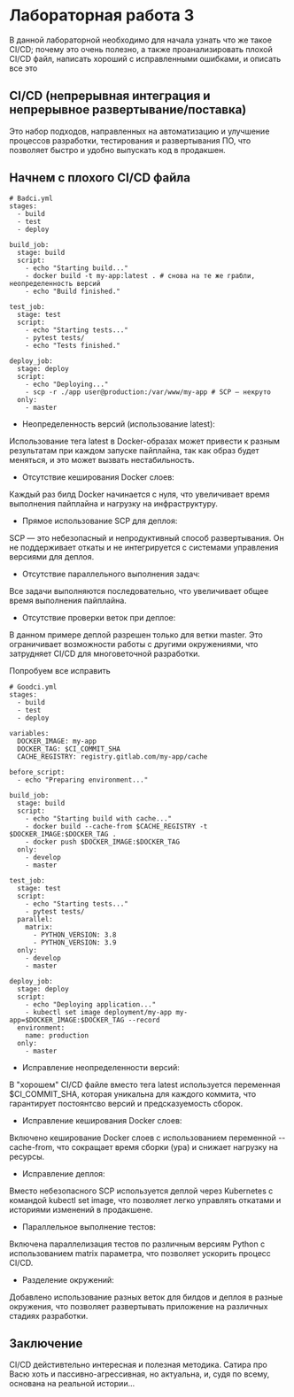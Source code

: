 # Лабораторная работа 3
В данной лабораторной необходимо для начала узнать что же такое CI/CD; почему это очень полезно, а также проанализировать плохой CI/CD файл, написать хороший с исправленными ошибками, и описать все это

## CI/CD (непрерывная интеграция и непрерывное развертывание/поставка)
Это набор подходов, направленных на автоматизацию и улучшение процессов разработки, тестирования и развертывания ПО, что позволяет быстро и удобно выпускать код в продакшен.

## Начнем с плохого CI/CD файла
```
# Badci.yml
stages:
  - build
  - test
  - deploy

build_job:
  stage: build
  script:
    - echo "Starting build..."
    - docker build -t my-app:latest . # снова на те же грабли, неопределенность версий
    - echo "Build finished."

test_job:
  stage: test
  script:
    - echo "Starting tests..."
    - pytest tests/
    - echo "Tests finished."

deploy_job:
  stage: deploy
  script:
    - echo "Deploying..."
    - scp -r ./app user@production:/var/www/my-app # SCP — некруто
  only:
    - master

```

* Неопределенность версий (использование latest):

Использование тега latest в Docker-образах может привести к разным результатам при каждом запуске пайплайна, так как образ будет меняться, и это может вызвать нестабильность.

* Отсутствие кеширования Docker слоев:

Каждый раз билд Docker начинается с нуля, что увеличивает время выполнения пайплайна и нагрузку на инфраструктуру.

* Прямое использование SCP для деплоя:

SCP — это небезопасный и непродуктивный способ развертывания. Он не поддерживает откаты и не интегрируется с системами управления версиями для деплоя.

* Отсутствие параллельного выполнения задач:

Все задачи выполняются последовательно, что увеличивает общее время выполнения пайплайна.

* Отсутствие проверки веток при деплое:

В данном примере деплой разрешен только для ветки master. Это ограничивает возможности работы с другими окружениями, что затрудняет CI/CD для многоветочной разработки.


Попробуем все исправить

```
# Goodci.yml
stages:
  - build
  - test
  - deploy

variables:
  DOCKER_IMAGE: my-app
  DOCKER_TAG: $CI_COMMIT_SHA
  CACHE_REGISTRY: registry.gitlab.com/my-app/cache

before_script:
  - echo "Preparing environment..."

build_job:
  stage: build
  script:
    - echo "Starting build with cache..."
    - docker build --cache-from $CACHE_REGISTRY -t $DOCKER_IMAGE:$DOCKER_TAG .
    - docker push $DOCKER_IMAGE:$DOCKER_TAG
  only:
    - develop
    - master

test_job:
  stage: test
  script:
    - echo "Starting tests..."
    - pytest tests/
  parallel:
    matrix:
      - PYTHON_VERSION: 3.8
      - PYTHON_VERSION: 3.9
  only:
    - develop
    - master

deploy_job:
  stage: deploy
  script:
    - echo "Deploying application..."
    - kubectl set image deployment/my-app my-app=$DOCKER_IMAGE:$DOCKER_TAG --record
  environment:
    name: production
  only:
    - master
```

* Исправление неопределенности версий:

В "хорошем" CI/CD файле вместо тега latest используется переменная $CI_COMMIT_SHA, которая уникальна для каждого коммита, что гарантирует постоянтсво версий и предсказуемость сборок.

* Исправление кеширования Docker слоев:

Включено кеширование Docker слоев с использованием переменной --cache-from, что сокращает время сборки (ура) и снижает нагрузку на ресурсы.

* Исправление деплоя:

Вместо небезопасного SCP используется деплой через Kubernetes с командой kubectl set image, что позволяет легко управлять откатами и историями изменений в продакшене.

* Параллельное выполнение тестов:

Включена параллелизация тестов по различным версиям Python с использованием matrix параметра, что позволяет ускорить процесс CI/CD.

* Разделение окружений:

Добавлено использование разных веток для билдов и деплоя в разные окружения, что позволяет развертывать приложение на различных стадиях разработки.

## Заключение

CI/CD дейстивтельно интересная и полезная методика. Сатира про Васю хоть и пассивно-агрессивная, но актуальна, и, судя по всему, основана на реальной истории...
